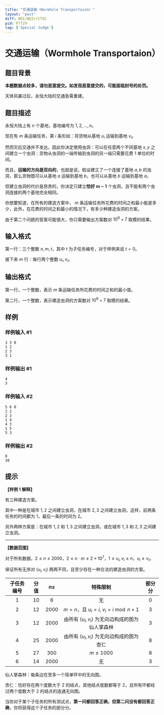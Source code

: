 ```yaml
---
title: "交通运输（Wormhole Transportaion）"
layout: "post"
diff: NOI/NOI+/CTSC
pid: P7729
tag: ['Special Judge']
---
```

# 交通运输（Wormhole Transportaion）
## 题目背景

**本题数据点较多，请勿恶意提交。如发现恶意提交的，可能面临封号的处罚。**

天体风暴过后，永恒大陆的交通急需重建。
## 题目描述

永恒大陆上有 $n$ 个基地，基地编号为 $1, 2, \ldots , n$。

现在有 $m$ 条运输任务，第 $i$ 条形如：将货物从基地 $u_i$ 运输到基地 $v_i$。

然而灾后交通并不发达，因此你决定使用虫洞：可以在任意两个不同基地 $x,y$ 之间建立一个虫洞：货物从虫洞的一端传输到虫洞的另一端只需要花费 $1$ 单位的时间。

而且，**运输的方向是双向的**，也就是说，假设建立了一个连接了基地 $a, b$ 的虫洞，那么货物既可以从基地 $a$ 运输到基地 $b$，也可以从基地 $b$ 运输到基地 $a$。

但建立虫洞的代价是昂贵的，你决定只建立**恰好** $\boldsymbol{m - 1}$ 个虫洞，且不能有两个虫洞连接的两个基地完全相同。

你想要知道，在所有的建造方案中， $m$ 条运输任务所花费的时间之和最小能是多少，此外，在花费的时间之和最小的情况下，有多少种建造虫洞的方案。

由于第二个问题的答案可能很大，你只需要输出方案数对 ${10}^9 + 7$ 取模的结果。
## 输入格式

第一行：三个整数 $n,m,t$，其中 $t$ 为子任务编号，对于样例来说 $t=0$。

接下来 $m$ 行：每行两个整数 $u_i,v_i$。
## 输出格式

第一行，一个整数，表示 $m$ 条运输任务所花费的时间之和的最小值。

第二行，一个整数，表示建造虫洞的方案数对 ${10}^9 + 7$ 取模的结果。
## 样例

### 样例输入 #1
```
3 3 0
1 2
2 3
3 1

```
### 样例输出 #1
```
4
3

```
### 样例输入 #2
```
5 6 0
1 2
2 3
1 4
4 3
1 5
5 3

```
### 样例输出 #2
```
8
30

```
## 提示

**【样例 1 解释】**

有三种建造方案。

其中一种是在城市 $1, 2$ 之间建立虫洞，在城市 $2, 3$ 之间建立虫洞，这样，前两条任务的时间都为 $1$，最后一条的时间为 $2$。

另外两种方案是：在城市 $1, 2$ 和 $1, 3$ 之间建立虫洞，或在城市 $1, 3$ 和 $2, 3$ 之间建立虫洞。

---

**【数据范围】**

对于所有数据，$2 \le n \le 2000$，$2 \le n \cdot m \le 2 \times {10}^7$，$1 \le u_i, v_i \le n$，$u_i\ne v_i$。

保证所有无序对 $(u_i, v_i)$ 两两不同，且至少存在一种合法的建造虫洞的方案。

| 子任务编号 | 分值 | $n \le$ | 特殊限制 | 部分分 |
|:-:|:-:|:-:|:-:|:-:|
| $1$ | $10$ | $6$ | 无 | $0$ |
| $2$ | $12$ | $2000$ | $m=n$，且 $u_i=i,\ v_i=i\bmod n+1$ | $3$ |
| $3$ | $12$ | $2000$ | 由所有 $(u_i,v_i)$ 为无向边构成的图为仙人掌森林 | $3$ |
| $4$ | $25$ | $2000$ | 由所有 $(u_i,v_i)$ 为无向边构成的图为杏仁 | $8$ |
| $5$ | $27$ | $300$ | $m\leq 1000$ | $8$ |
| $6$ | $14$ | $2000$ | 无 | $3$ |

仙人掌森林：每条边在至多一个简单环中的无向图。

杏仁：恰好存在两个度数大于 $2$ 的结点，其他结点度数都等于 $2$，且所有环都经过两个度数大于 $2$ 的结点的连通无向图。

当你对于某个子任务的所有测试点，**第一问都回答正确，但第二问没有都回答正确**，你将获得这个子任务的部分分。
